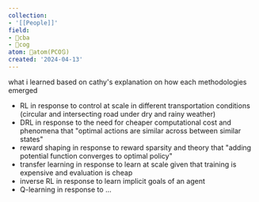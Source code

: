 ```yaml
---
collection:
- '[[People]]'
field:
- 🐅cba
- 👾cog
atom: 🧭atom(PCO🔃)
created: '2024-04-13'
---
```


what i learned based on cathy's explanation on how each methodologies emerged
- RL in response to control at scale in different transportation conditions (circular and intersecting road under dry and rainy weather)
- DRL in response to the need for cheaper computational cost and phenomena that "optimal actions are similar across between similar states"
- reward shaping in response to reward sparsity and theory that "adding potential function converges to optimal policy"
- transfer learning in response to learn at scale given that training is expensive and evaluation is cheap
- inverse RL in response to learn implicit goals of an agent
- Q-learning in response to ...